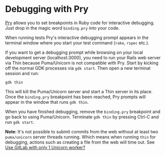 # Debugging with Pry

[Pry](https://pryrepl.org/) allows you to set breakpoints in Ruby code
for interactive debugging. Just drop in the magic word `binding.pry` into your code.

When running tests Pry's interactive debugging prompt appears in the
terminal window where you start your test command (`rake`, `rspec` etc.).

If you want to get a debugging prompt while browsing on your local
development server (localhost:3000), you need to run your Rails web server via Thin
because Puma/Unicorn is not compatible with Pry. Start by kicking off the normal GDK processes via `gdk start`. Then open a new terminal session and run:

```shell
gdk thin
```

This will kill the Puma/Unicorn server and start a Thin server in its place. Once
the `binding.pry` breakpoint has been reached, Pry prompts will appear in the window
that runs `gdk thin`.

When you have finished debugging, remove the `binding.pry` breakpoint and go
back to using Puma/Unicorn. Terminate `gdk thin` by pressing Ctrl-C
and run `gdk start`.

**Note**: It's not possible to submit commits from the web without at least two `puma/unicorn` server threads running. Which means when running `thin` for debugging, actions such as creating a file from the web will time out. See [Use GitLab with only 1 Unicorn worker?](https://gitlab.com/gitlab-org/gitlab/issues/14546)
